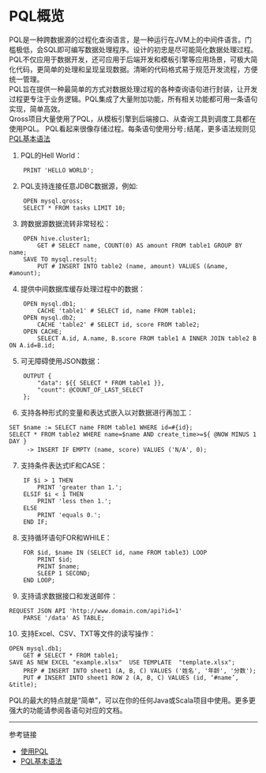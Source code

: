 # PQL概览
PQL是一种跨数据源的过程化查询语言，是一种运行在JVM上的中间件语言。门槛极低，会SQL即可编写数据处理程序。设计的初忠是尽可能简化数据处理过程。PQL不仅应用于数据开发，还可应用于后端开发和模板引擎等应用场景，可极大简化代码，更简单的处理和呈现呈现数据。清晰的代码格式易于规范开发流程，方便统一管理。  
PQL旨在提供一种最简单的方式对数据处理过程的各种查询语句进行封装，让开发过程更专注于业务逻辑。PQL集成了大量附加功能，所有相关功能都可用一条语句实现，简单高效。  
Qross项目大量使用了PQL，从模板引擎到后端接口、从查询工具到调度工具都在使用PQL。
PQL看起来很像存储过程。每条语句使用分号`;`结尾，更多语法规则见[PQL基本语法](/doc/pql/basic)
1. PQL的Hell World：  
```
    PRINT 'HELLO WORLD';
```
2. PQL支持连接任意JDBC数据源，例如:
```
    OPEN mysql.qross;
    SELECT * FROM tasks LIMIT 10;
```
3. 跨数据源数据流转非常轻松：
```
    OPEN hive.cluster1;
        GET # SELECT name, COUNT(0) AS amount FROM table1 GROUP BY name;
    SAVE TO mysql.result;
        PUT # INSERT INTO table2 (name, amount) VALUES (&name, #amount);
```
4. 提供中间数据库缓存处理过程中的数据：
```
    OPEN mysql.db1;
        CACHE 'table1' # SELECT id, name FROM table1;
    OPEN mysql.db2;
        CACHE 'table2' # SELECT id, score FROM table2;
    OPEN CACHE;
        SELECT A.id, A.name, B.score FROM table1 A INNER JOIN table2 B ON A.id=B.id;       
```
5. 可无障碍使用JSON数据：
```
    OUTPUT {
        "data": ${{ SELECT * FROM table1 }},
        "count": @COUNT_OF_LAST_SELECT
    };
```
6. 支持各种形式的变量和表达式嵌入以对数据进行再加工：
```
SET $name := SELECT name FROM table1 WHERE id=#{id};
SELECT * FROM table2 WHERE name=$name AND create_time>=${ @NOW MINUS 1 DAY }
     -> INSERT IF EMPTY (name, score) VALUES ('N/A', 0);　
```
7. 支持条件表达式IF和CASE：
```
    IF $i > 1 THEN
        PRINT 'greater than 1.';
    ELSIF $i < 1 THEN
        PRINT 'less then 1.';
    ELSE
        PRINT 'equals 0.';
    END IF;
```
8. 支持循环语句FOR和WHILE：
```
    FOR $id, $name IN (SELECT id, name FROM table3) LOOP
        PRINT $id;
        PRINT $name;
        SLEEP 1 SECOND;
    END LOOP;
```
9. 支持请求数据接口和发送邮件：
```
REQUEST JSON API 'http://www.domain.com/api?id=1'
    PARSE '/data' AS TABLE;
```
10. 支持Excel、CSV、TXT等文件的读写操作：
```
OPEN mysql.db1;
    GET # SELECT * FROM table1;
SAVE AS NEW EXCEL "example.xlsx"  USE TEMPLATE  "template.xlsx";
    PREP # INSERT INTO sheet1 (A, B, C) VALUES ('姓名', '年龄', '分数');
    PUT # INSERT INTO sheet1 ROW 2 (A, B, C) VALUES (id, ‘#name’, &title);
``` 
PQL的最大的特点就是“简单”，可以在你的任何Java或Scala项目中使用。更多更强大的功能请参阅各语句对应的文档。

---
参考链接
* [使用PQL](/doc/pql/use-pql)
* [PQL基本语法](/doc/pql/basic)
